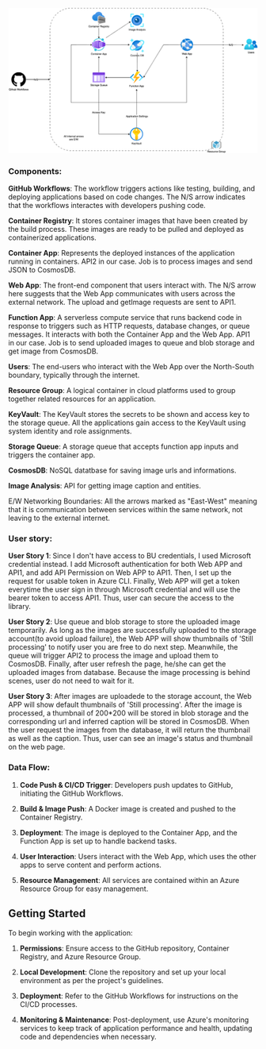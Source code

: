 ![](./docs/assign5.png)

### Components:

**GitHub Workflows**: The workflow triggers actions like testing, building, and deploying applications based on code changes. The N/S arrow indicates that the workflows interactes with developers pushing code.

**Container Registry**: It stores container images that have been created by the build process. These images are ready to be pulled and deployed as containerized applications.

**Container App**: Represents the deployed instances of the application running in containers. API2 in our case. Job is to process images and send JSON to CosmosDB.

**Web App**: The front-end component that users interact with. The N/S arrow here suggests that the Web App communicates with users across the external network. The upload and getImage requests are sent to API1.

**Function App**: A serverless compute service that runs backend code in response to triggers such as HTTP requests, database changes, or queue messages. It interacts with both the Container App and the Web App. API1 in our case. Job is to send uploaded images to queue and blob storage and get image from CosmosDB.

**Users**: The end-users who interact with the Web App over the North-South boundary, typically through the internet.

**Resource Group**: A logical container in cloud platforms used to group together related resources for an application.

**KeyVault**: The KeyVault stores the secrets to be shown and access key to the storage queue. All the applications gain access to the KeyVault using system identity and role assignments.

**Storage Queue**: A storage queue that accepts function app inputs and triggers the container app.

**CosmosDB**: NoSQL datatbase for saving image urls and informations.

**Image Analysis**: API for getting image caption and entities.

E/W Networking Boundaries: All the arrows marked as "East-West" meaning that it is communication between services within the same network, not leaving to the external internet.

### User story:

**User Story 1**: Since I don't have access to BU credentials, I used Microsoft credential instead. I add Microsoft authentication for both Web APP and API1, and add API Permission on Web APP to API1. Then, I set up the request for usable token in Azure CLI. Finally, Web APP will get a token everytime the user sign in through Microsoft credential and will use the bearer token to access API1. Thus, user can secure the access to the library.

**User Story 2**: Use queue and blob storage to store the uploaded image temporarily. As long as the images are successfully uploaded to the storage account(to avoid upload failure), the Web APP will show thumbnails of 'Still processing' to notify user you are free to do next step. Meanwhile, the queue will trigger API2 to process the image and upload them to CosmosDB. Finally, after user refresh the page, he/she can get the uploaded images from database. Because the image processing is behind scenes, user do not need to wait for it.

**User Story 3**: After images are uploadede to the storage account, the Web APP will show default thumbnails of 'Still processing'. After the image is processed, a thumbnail of 200*200 will be stored in blob storage and the corresponding url and inferred caption will be stored in CosmosDB. When the user request the images from the database, it will return the thumbnail as well as the caption. Thus, user can see an image's status and thumbnail on the web page.

### Data Flow:

1. **Code Push & CI/CD Trigger**: Developers push updates to GitHub, initiating the GitHub Workflows.

2. **Build & Image Push**: A Docker image is created and pushed to the Container Registry.

3. **Deployment**: The image is deployed to the Container App, and the Function App is set up to handle backend tasks.

4. **User Interaction**: Users interact with the Web App, which uses the other apps to serve content and perform actions.

5. **Resource Management**: All services are contained within an Azure Resource Group for easy management.

## Getting Started

To begin working with the application:

1. **Permissions**: Ensure access to the GitHub repository, Container Registry, and Azure Resource Group.

2. **Local Development**: Clone the repository and set up your local environment as per the project's guidelines.

3. **Deployment**: Refer to the GitHub Workflows for instructions on the CI/CD processes.

4. **Monitoring & Maintenance**: Post-deployment, use Azure's monitoring services to keep track of application performance and health, updating code and dependencies when necessary.

